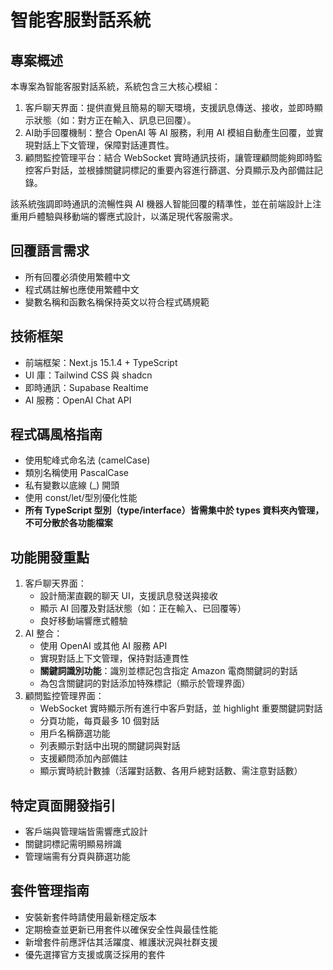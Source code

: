 # 智能客服對話系統

## 專案概述
本專案為智能客服對話系統，系統包含三大核心模組：

1. 客戶聊天界面：提供直覺且簡易的聊天環境，支援訊息傳送、接收，並即時顯示狀態（如：對方正在輸入、訊息已回覆）。
2. AI助手回覆機制：整合 OpenAI 等 AI 服務，利用 AI 模組自動產生回覆，並實現對話上下文管理，保障對話連貫性。
3. 顧問監控管理平台：結合 WebSocket 實時通訊技術，讓管理顧問能夠即時監控客戶對話，並根據關鍵詞標記的重要內容進行篩選、分頁顯示及內部備註記錄。

該系統強調即時通訊的流暢性與 AI 機器人智能回覆的精準性，並在前端設計上注重用戶體驗與移動端的響應式設計，以滿足現代客服需求。

## 回覆語言需求
- 所有回覆必須使用繁體中文
- 程式碼註解也應使用繁體中文
- 變數名稱和函數名稱保持英文以符合程式碼規範

## 技術框架
- 前端框架：Next.js 15.1.4 + TypeScript
- UI 庫：Tailwind CSS 與 shadcn
- 即時通訊：Supabase Realtime
- AI 服務：OpenAI Chat API

## 程式碼風格指南
- 使用駝峰式命名法 (camelCase)
- 類別名稱使用 PascalCase
- 私有變數以底線 (_) 開頭
- 使用 const/let/型別優化性能
- **所有 TypeScript 型別（type/interface）皆需集中於 types 資料夾內管理，不可分散於各功能檔案**

## 功能開發重點
1. 客戶聊天界面：
   - 設計簡潔直觀的聊天 UI，支援訊息發送與接收
   - 顯示 AI 回覆及對話狀態（如：正在輸入、已回覆等）
   - 良好移動端響應式體驗
2. AI 整合：
   - 使用 OpenAI 或其他 AI 服務 API
   - 實現對話上下文管理，保持對話連貫性
   - **關鍵詞識別功能**：識別並標記包含指定 Amazon 電商關鍵詞的對話
   - 為包含關鍵詞的對話添加特殊標記（顯示於管理界面）
3. 顧問監控管理界面：
   - WebSocket 實時顯示所有進行中客戶對話，並 highlight 重要關鍵詞對話
   - 分頁功能，每頁最多 10 個對話
   - 用戶名稱篩選功能
   - 列表顯示對話中出現的關鍵詞與對話
   - 支援顧問添加內部備註
   - 顯示實時統計數據（活躍對話數、各用戶總對話數、需注意對話數）

## 特定頁面開發指引
- 客戶端與管理端皆需響應式設計
- 關鍵詞標記需明顯易辨識
- 管理端需有分頁與篩選功能

## 套件管理指南
- 安裝新套件時請使用最新穩定版本
- 定期檢查並更新已用套件以確保安全性與最佳性能
- 新增套件前應評估其活躍度、維護狀況與社群支援
- 優先選擇官方支援或廣泛採用的套件
